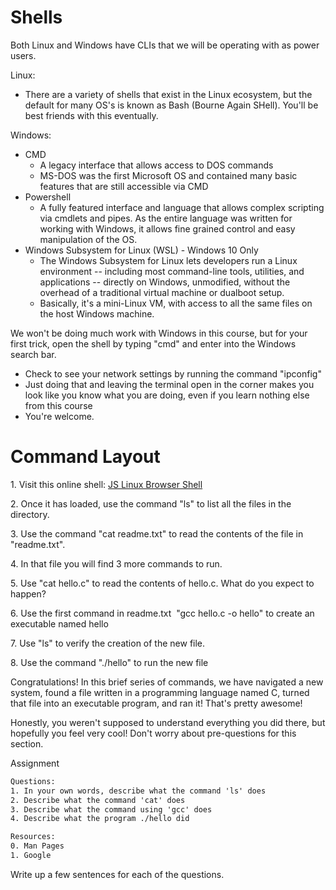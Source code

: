 # Shells

Both Linux and Windows have CLIs that we will be operating with as power
users.

Linux:

-   There are a variety of shells that exist in the Linux ecosystem, but
    the default for many OS's is known as Bash (Bourne Again SHell).
    You'll be best friends with this eventually.

  

Windows:

-   CMD
    -   A legacy interface that allows access to DOS commands
    -   MS-DOS was the first Microsoft OS and contained many basic
        features that are still accessible via CMD
-   Powershell
    -   A fully featured interface and language that allows complex
        scripting via cmdlets and pipes. As the entire language was
        written for working with Windows, it allows fine grained control
        and easy manipulation of the OS.
-   Windows Subsystem for Linux (WSL) - Windows 10 Only
    -   The Windows Subsystem for Linux lets developers run a Linux
        environment -- including most command-line tools, utilities, and
        applications -- directly on Windows, unmodified, without the
        overhead of a traditional virtual machine or dualboot setup.
    -   Basically, it's a mini-Linux VM, with access to all the same
        files on the host Windows machine.

We won't be doing much work with Windows in this course, but for your
first trick, open the shell by typing "cmd" and enter into the Windows
search bar. 

-   Check to see your network settings by running the command "ipconfig"
-   Just doing that and leaving the terminal open in the corner makes
    you look like you know what you are doing, even if you learn nothing
    else from this course
-   You're welcome.

# Command Layout

1\. Visit this online shell: <a
href="https://bellard.org/jslinux/vm.html?url=alpine-x86.cfg&amp;mem=192"
rel="noopener noreferrer" target="_blank">JS Linux Browser Shell</a>

2\. Once it has loaded, use the command "ls" to list all the files in
the directory. 

3\. Use the command "cat readme.txt" to read the contents of the file in
"readme.txt". 

4\. In that file you will find 3 more commands to run. 

5\. Use "cat hello.c" to read the contents of hello.c. What do you
expect to happen?

6\. Use the first command in readme.txt  "gcc hello.c -o hello" to
create an executable named hello

7\. Use "ls" to verify the creation of the new file.

8\. Use the command "./hello" to run the new file

  

Congratulations! In this brief series of commands, we have navigated a
new system, found a file written in a programming language named C,
turned that file into an executable program, and ran it! That's pretty
awesome!

Honestly, you weren't supposed to understand everything you did there,
but hopefully you feel very cool! Don't worry about pre-questions for
this section.

Assignment

``` default
Questions:
1. In your own words, describe what the command 'ls' does
2. Describe what the command 'cat' does
3. Describe what the command using 'gcc' does
4. Describe what the program ./hello did

Resources:
0. Man Pages
1. Google
```

Write up a few sentences for each of the questions. 
